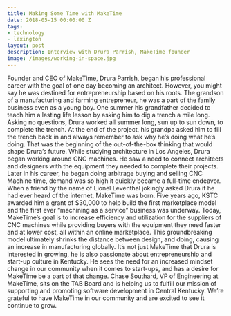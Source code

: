 ```yaml
---
title: Making Some Time with MakeTime
date: 2018-05-15 00:00:00 Z
tags:
- technology
- lexington
layout: post
description: Interview with Drura Parrish, MakeTime founder
image: /images/working-in-space.jpg
---
```


Founder and CEO of MakeTime, Drura Parrish, began his professional career with the goal of one day becoming an architect. However, you might say he was destined for entrepreneurship based on his roots. The grandson of a manufacturing and farming entrepreneur, he was a part of the family business even as a young boy.  One summer his grandfather decided to teach him a lasting life lesson by asking him to dig a trench a mile long.  Asking no questions, Drura worked all summer long, sun up to sun down, to complete the trench.  At the end of the project, his grandpa asked him to fill the trench back in and always remember to ask why he’s doing what he’s doing.  That was the beginning of the out-of-the-box thinking that would shape Drura’s future.  While studying architecture in Los Angeles, Drura began working around CNC machines. He saw a need to connect architects and designers with the equipment they needed to complete their projects. Later in his career, he began doing arbitrage buying and selling CNC Machine time, demand was so high it quickly became a full-time endeavor. When a friend by the name of Lionel Leventhal jokingly asked Drura if he had ever heard of the internet, MakeTime was born. Five years ago, KSTC awarded him a grant of $30,000 to help build the first marketplace model and the first ever “machining as a service” business was underway. Today, MakeTime’s goal is to increase efficiency and utilization for the suppliers of CNC machines while providing buyers with the equipment they need faster and at lower cost, all within an online marketplace. This groundbreaking model ultimately shrinks the distance between design, and doing, causing an increase in manufacturing globally. It’s not just MakeTime that Drura is interested in growing, he is also passionate about entrepreneurship and start-up culture in Kentucky. He sees the need for an increased mindset change in our community when it comes to start-ups, and has a desire for MakeTime be a part of that change.  Chase Southard, VP of Engineering at MakeTime, sits on the TAB Board and is helping us to fulfill our mission of supporting and promoting software development in Central Kentucky.  We’re grateful to have MakeTime in our community and are excited to see it continue to grow.
